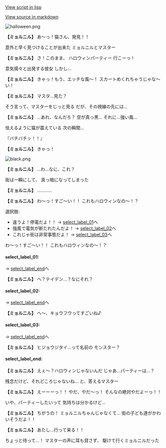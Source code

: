 [View script in lisp](../scripts/20015302.txt)

[View source in markdown](20015302.md)

![halloween.png](../images/backgrounds/halloween.png)

**【ミョルニル】**
あ〜っ！猫さん、発見！！

意外と早く見つけることが出来た
ミョルニルとマスター

**【ミョルニル】**
さ！このまま、
ハロウィンパーティー
行こーっ！

意気揚々と出発する彼女
しかし…

**【ミョルニル】**
きゃっ！もう、エッチな風〜！
スカートめくれちゃうじゃな〜い！

**【ミョルニル】**
マスタ…見た？

そう言って、マスターをじっと見る
だが、その視線の先には…

**【ミョルニル】**
…あれ、なんだろ？
空が真っ黒…
それに…強い風…

怯えるように猫が震えている
次の瞬間…

『バチバチッ！！』

**【ミョルニル】**
きゃっ！

![black.png](../images/backgrounds/black.png)

**【ミョルニル】**
…わ…なに、これ？

街は一瞬にして、
真っ暗になってしまった

**【ミョルニル】**
…………

**【ミョルニル】**
わ〜っ！すご〜い！！
これもハロウィンなの〜！？

選択肢:
- 違うよ！停電だよ！！ → [select_label_01](#select_label_01)へ
- 強風で電気が断たれたんだよ！ → [select_label_02](#select_label_02)へ
- これじゃ街は非常事態だよ！ → [select_label_03](#select_label_03)へ

わ〜っ！すご〜い！！
これもハロウィンなの〜！？

#### select_label_01:
 → [select_label_end](#select_label_end)へ

**【ミョルニル】**
へ？テイデン…？なにそれ？

#### select_label_02:
 → [select_label_end](#select_label_end)へ

**【ミョルニル】**
へ〜、キョウフウってすごいね♪

#### select_label_03:
 → [select_label_end](#select_label_end)へ

**【ミョルニル】**
ヒジョウジタイ…って名前の
モンスター？

#### select_label_end:

**【ミョルニル】**
えぇ〜？ハロウィンじゃないんだ
じゃあ…パーティーは…？

残念だけど、それどころじゃないね…
と、答えるマスター

**【ミョルニル】**
えーーーっ！！
やだ、やだ〜っ！
そんなの絶対やだよーっ！！

いや、パーティーしたいって
気持ちは分かるけど…

**【ミョルニル】**
ちがうの！
ミョルニルちゃんじゃなくて…
街の子ども達がかわいそうだよ！！

**【ミョルニル】**
あたし…行って来る！！

ちょっと待って…！
マスターの声に耳も貸さず、
駆けて行くミョルニルだった